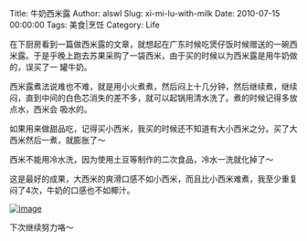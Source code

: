 Title: 牛奶西米露
Author: alswl
Slug: xi-mi-lu-with-milk
Date: 2010-07-15 00:00:00
Tags: 美食|烹饪
Category: Life

在下厨房看到一篇做西米露的文章，就想起在广东时候吃煲仔饭时候赠送的一碗西米露。于是乎晚上跑去苏果采购了一袋西米，由于买的时候以为西米露是用牛奶做的，误买了一
罐牛奶。

西米露煮法说难也不难，就是用小火煮煮，然后闷上十几分钟，然后继续煮，继续闷，直到中间的白色芯消失的差不多，就可以起锅用清水洗了。煮的时候记得多放点水，西米会
吸水的。

如果用来做甜品吃，记得买小西米，我买的时候还不知道有大小西米之分。买了大西米然后一煮，就膨胀了～

西米不能用冷水洗，因为使用土豆等制作的二次食品，冷水一洗就化掉了～

这是最好的成果，大西米的爽滑口感不如小西米，而且比小西米难煮，我至少重复闷了4次，牛奶的口感也不如椰汁。

[![image](https://4ocf5n.dijingchao.com/upload_dropbox/201007/ximilu.jpg)](https://4ocf5n.dijingchao.com/2010/07/ximilu.jpg)

下次继续努力咯～

